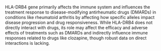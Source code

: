 HLA-DRB4 gene primarily affects the immune system and influences the treatment response to disease-modifying antirheumatic drugs (DMARDs) in conditions like rheumatoid arthritis by affecting how specific alleles impact disease progression and drug responsiveness. While HLA-DRB4 does not directly interact with drugs, its role may affect the efficacy and adverse effects of treatments such as DMARDs and indirectly influence immune responses related to drugs like clozapine, though robust data on direct interactions is lacking.
